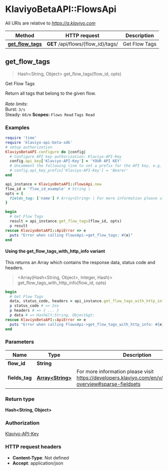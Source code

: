 # KlaviyoBetaAPI::FlowsApi

All URIs are relative to *https://a.klaviyo.com*

| Method | HTTP request | Description |
| ------ | ------------ | ----------- |
| [**get_flow_tags**](FlowsApi.md#get_flow_tags) | **GET** /api/flows/{flow_id}/tags/ | Get Flow Tags |


## get_flow_tags

> Hash&lt;String, Object&gt; get_flow_tags(flow_id, opts)

Get Flow Tags

Return all tags that belong to the given flow.<br><br>*Rate limits*:<br>Burst: `3/s`<br>Steady: `60/m`  **Scopes:** `Flows Read` `Tags Read`

### Examples

```ruby
require 'time'
require 'klaviyo-api-beta-sdk'
# setup authorization
KlaviyoBetaAPI.configure do |config|
  # Configure API key authorization: Klaviyo-API-Key
  config.api_key['Klaviyo-API-Key'] = 'YOUR API KEY'
  # Uncomment the following line to set a prefix for the API key, e.g. 'Bearer' (defaults to nil)
  # config.api_key_prefix['Klaviyo-API-Key'] = 'Bearer'
end

api_instance = KlaviyoBetaAPI::FlowsApi.new
flow_id = 'flow_id_example' # String | 
opts = {
  fields_tag: ['name'] # Array<String> | For more information please visit https://developers.klaviyo.com/en/v/reference/api-overview#sparse-fieldsets
}

begin
  # Get Flow Tags
  result = api_instance.get_flow_tags(flow_id, opts)
  p result
rescue KlaviyoBetaAPI::ApiError => e
  puts "Error when calling FlowsApi->get_flow_tags: #{e}"
end
```

#### Using the get_flow_tags_with_http_info variant

This returns an Array which contains the response data, status code and headers.

> <Array(Hash&lt;String, Object&gt;, Integer, Hash)> get_flow_tags_with_http_info(flow_id, opts)

```ruby
begin
  # Get Flow Tags
  data, status_code, headers = api_instance.get_flow_tags_with_http_info(flow_id, opts)
  p status_code # => 2xx
  p headers # => { ... }
  p data # => Hash&lt;String, Object&gt;
rescue KlaviyoBetaAPI::ApiError => e
  puts "Error when calling FlowsApi->get_flow_tags_with_http_info: #{e}"
end
```

### Parameters

| Name | Type | Description | Notes |
| ---- | ---- | ----------- | ----- |
| **flow_id** | **String** |  |  |
| **fields_tag** | [**Array&lt;String&gt;**](String.md) | For more information please visit https://developers.klaviyo.com/en/v/reference/api-overview#sparse-fieldsets | [optional] |

### Return type

**Hash&lt;String, Object&gt;**

### Authorization

[Klaviyo-API-Key](../README.md#Klaviyo-API-Key)

### HTTP request headers

- **Content-Type**: Not defined
- **Accept**: application/json


